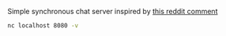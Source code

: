 
Simple synchronous chat server inspired by [this reddit comment](https://www.reddit.com/r/golang/comments/kt2eqb/comment/gijn98f/?utm_source=share&utm_medium=web2x&context=3)

```bash
nc localhost 8080 -v
```

